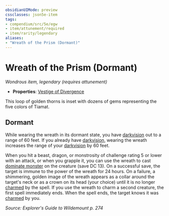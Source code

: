 ```yaml
---
obsidianUIMode: preview
cssclasses: json5e-item
tags:
- compendium/src/5e/egw
- item/attunement/required
- item/rarity/legendary
aliases: 
- "Wreath of the Prism (Dormant)"
---
```

# Wreath of the Prism (Dormant)
*Wondrous item, legendary (requires attunement)*  

- **Properties**: [Vestige of Divergence](2-Mechanics/CLI/rules/item-properties.md#Vestige%20of%20Divergence)

This loop of golden thorns is inset with dozens of gems representing the five colors of Tiamat.

## Dormant

While wearing the wreath in its dormant state, you have [darkvision](2-Mechanics/CLI/rules/senses.md#Darkvision) out to a range of 60 feet. If you already have [darkvision](2-Mechanics/CLI/rules/senses.md#Darkvision), wearing the wreath increases the range of your [darkvision](2-Mechanics/CLI/rules/senses.md#Darkvision) by 60 feet.

When you hit a beast, dragon, or monstrosity of challenge rating 5 or lower with an attack, or when you grapple it, you can use the wreath to cast [dominate monster](2-Mechanics/CLI/spells/dominate-monster.md) on the creature (save DC 13). On a successful save, the target is immune to the power of the wreath for 24 hours. On a failure, a shimmering, golden image of the wreath appears as a collar around the target's neck or as a crown on its head (your choice) until it is no longer [charmed](2-Mechanics/CLI/rules/conditions.md#Charmed) by the spell. If you use the wreath to charm a second creature, the first spell immediately ends. When the spell ends, the target knows it was [charmed](2-Mechanics/CLI/rules/conditions.md#Charmed) by you.

*Source: Explorer's Guide to Wildemount p. 274*